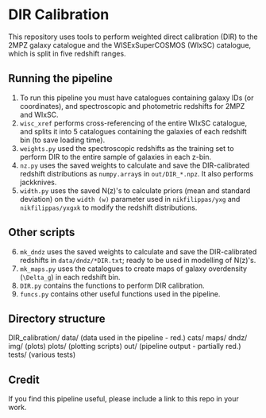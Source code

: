 # DIR Calibration

This repository uses tools to perform weighted direct calibration (DIR) to the 2MPZ galaxy catalogue and the WISExSuperCOSMOS (WIxSC) catalogue, which is split in five redshift ranges.

## Running the pipeline
1. To run this pipeline you must have catalogues containing galaxy IDs (or coordinates), and spectroscopic and photometric redshifts for 2MPZ and WIxSC.
2. `wisc_xref` performs cross-referencing of the entire WIxSC catalogue, and splits it into 5 catalogues containing the galaxies of each redshift bin (to save loading time).
3. `weights.py` used the spectroscopic redshifts as the training set to perform DIR to the entire sample of galaxies in each z-bin.
4. `nz.py` uses the saved weights to calculate and save the DIR-calibrated redshift distributions as `numpy.array`s in `out/DIR_*.npz`. It also performs jackknives.
5. `width.py` uses the saved N(z)'s to calculate priors (mean and standard deviation) on the `width (w)` parameter used in `nikfilippas/yxg` and `nikfilippas/yxgxk` to modify the redshift distributions.

## Other scripts
6. `mk_dndz` uses the saved weights to calculate and save the DIR-calibrated redshifts in `data/dndz/*DIR.txt`; ready to be used in modelling of N(z)'s.
7. `mk_maps.py` uses the catalogues to create maps of galaxy overdensity (`\Delta_g`) in each redshift bin.
8. `DIR.py` contains the functions to perform DIR calibration.
9. `funcs.py` contains other useful functions used in the pipeline.

## Directory structure
DIR_calibration/
  data/  (data used in the pipeline - red.)
    cats/
    maps/
    dndz/
  img/ (plots)
  plots/ (plotting scripts)
  out/ (pipeline output - partially red.)
  tests/ (various tests)

## Credit
If you find this pipeline useful, please include a link to this repo in your work.
